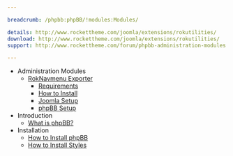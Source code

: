 ```yaml
---

breadcrumb: /phpbb:phpBB/!modules:Modules/

details: http://www.rockettheme.com/joomla/extensions/rokutilities/
download: http://www.rockettheme.com/joomla/extensions/rokutilities/
support: http://www.rockettheme.com/forum/phpbb-administration-modules

---
```


* Administration Modules
	* [RokNavmenu Exporter](roknavmenu.md)
		* [Requirements](roknavmenu.md#requirements)
		* [How to Install](roknavmenu.md#how-to-install)
		* [Joomla Setup](roknavmenu.md#joomla-setup)
		* [phpBB Setup](roknavmenu.md#phpBB-setup)
* Introduction
	* [What is phpBB?](../start/introduction.md)
* Installation
	* [How to Install phpBB](../start/install.md)
	* [How to Install Styles](../start/styles.md)